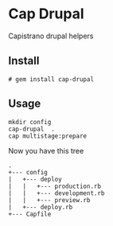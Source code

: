 # Cap Drupal

Capistrano drupal helpers

## Install

    # gem install cap-drupal


## Usage

	mkdir config
	cap-drupal  .
	cap multistage:prepare

Now you have this tree

	.
	+--- config
	|   +--- deploy
	|   |   +--- production.rb
	|   |   +--- development.rb
	|   |   +--- preview.rb
	|   +--- deploy.rb
	+--- Capfile
